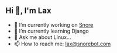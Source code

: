 ## Hi 👋, I'm Lax

- 🔭 I’m currently working on [Snore](https://snorebot.com)
- 🌱 I’m currently learning Django
- 💬 Ask me about Linux...
- 📫 How to reach me: lax@snorebot.com
